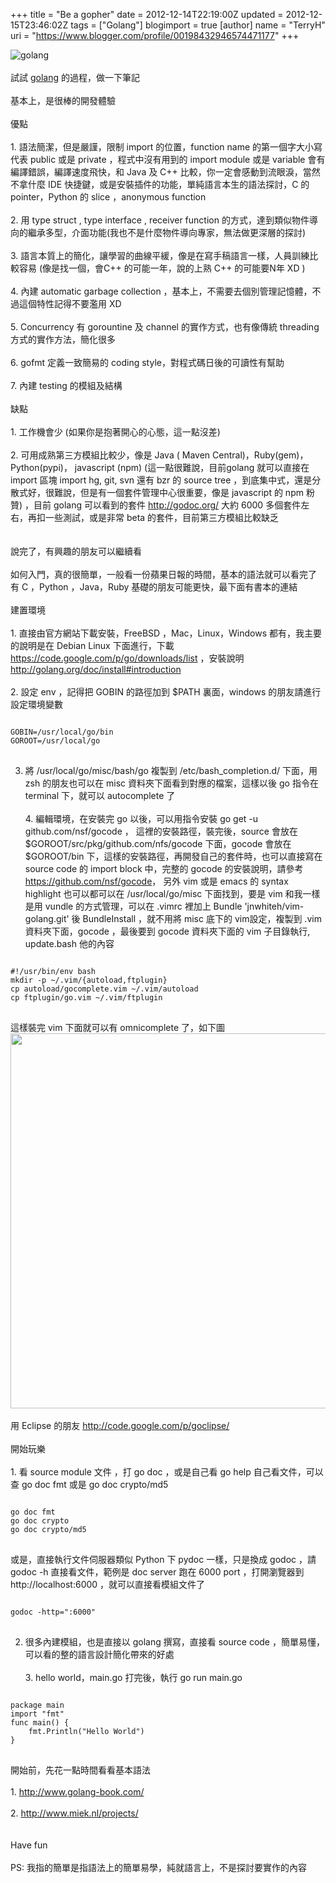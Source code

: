 +++
title = "Be a gopher"
date = 2012-12-14T22:19:00Z
updated = 2012-12-15T23:46:02Z
tags = ["Golang"]
blogimport = true 
[author]
	name = "TerryH"
	uri = "https://www.blogger.com/profile/00198432946574471177"
+++

<img src="http://golang.org/doc/gopher/frontpage.png" alt="golang" /><br /><br />試試 <a href="http://golang.org/">golang</a> 的過程，做一下筆記<br /><br />基本上，是很棒的開發體驗<br /><br />優點<br /><br />1. 語法簡潔，但是嚴謹，限制 import 的位置，function name 的第一個字大小寫代表 public 或是 private ，程式中沒有用到的 import module 或是 variable 會有編譯錯誤，編譯速度飛快，和 Java 及 C++ 比較，你一定會感動到流眼淚，當然不拿什麼 IDE 快捷鍵，或是安裝插件的功能，單純語言本生的語法探討，C 的 pointer，Python 的 slice ，anonymous function <br /><br />2. 用 type struct , type interface , receiver function 的方式，達到類似物件導向的繼承多型，介面功能(我也不是什麼物件導向專家，無法做更深層的探討)<br /><br />3. 語言本質上的簡化，讓學習的曲線平緩，像是在寫手稿語言一樣，人員訓練比較容易 (像是找一個，會C++ 的可能一年，說的上熟 C++ 的可能要N年 XD )<br /><br />4. 內建 automatic garbage collection ，基本上，不需要去個別管理記憶體，不過這個特性記得不要濫用 XD<br /><br />5. Concurrency 有 gorountine 及 channel 的實作方式，也有像傳統 threading 方式的實作方法，簡化很多<br /><br />6. gofmt 定義一致簡易的 coding style，對程式碼日後的可讀性有幫助<br /><br />7. 內建 testing 的模組及結構<br /><br />缺點<br /><br />1. 工作機會少 (如果你是抱著開心的心態，這一點沒差)<br /><br />2. 可用成熟第三方模組比較少，像是 Java ( Maven Central)，Ruby(gem)，Python(pypi)， javascript (npm) (這一點很難說，目前golang 就可以直接在 import 區塊 import  hg, git, svn 還有 bzr 的 source tree ，到底集中式，還是分散式好，很難說，但是有一個套件管理中心很重要，像是 javascript 的 npm 粉贊) ，目前 golang 可以看到的套件 <a href="http://godoc.org/">http://godoc.org/</a> 大約 6000 多個套件左右，再扣一些測試，或是非常 beta 的套件，目前第三方模組比較缺乏<br /><br /><br />說完了，有興趣的朋友可以繼續看<br /><br />如何入門，真的很簡單，一般看一份蘋果日報的時間，基本的語法就可以看完了<br />有 C ，Python ，Java，Ruby 基礎的朋友可能更快，最下面有書本的連結<br /><br />建置環境<br /><br />1. 直接由官方網站下載安裝，FreeBSD ，Mac，Linux，Windows 都有，我主要的說明是在 Debian Linux  下面進行，下載 <a href="https://code.google.com/p/go/downloads/list">https://code.google.com/p/go/downloads/list</a> ，安裝說明 <a href="http://golang.org/doc/install#introduction">http://golang.org/doc/install#introduction</a><br /><br />2. 設定 env ，記得把 GOBIN 的路徑加到 $PATH 裏面，windows 的朋友請進行設定環境變數<br />
<pre>
<code class="bash">
GOBIN=/usr/local/go/bin
GOROOT=/usr/local/go
</code>
</pre>
3. 將 /usr/local/go/misc/bash/go 複製到 /etc/bash_completion.d/ 下面，用 zsh 的朋友也可以在 misc 資料夾下面看到對應的檔案，這樣以後 go 指令在 terminal 下，就可以 autocomplete 了<br /><br />4. 編輯環境，在安裝完 go 以後，可以用指令安裝 go get -u github.com/nsf/gocode ， 這裡的安裝路徑，裝完後，source 會放在 $GOROOT/src/pkg/github.com/nfs/gocode 下面，gocode 會放在 $GOROOT/bin 下，這樣的安裝路徑，再開發自己的套件時，也可以直接寫在 source code 的 import block 中，完整的 gocode 的安裝說明，請參考<br /><a href="https://github.com/nsf/gocode">https://github.com/nsf/gocode</a>， 另外 vim 或是 emacs 的 syntax highlight 也可以都可以在 /usr/local/go/misc 下面找到，要是 vim 和我一樣是用 vundle 的方式管理，可以在 .vimrc 裡加上 Bundle 'jnwhiteh/vim-golang.git' 後 BundleInstall ，就不用將 misc 底下的 vim設定，複製到 .vim 資料夾下面，gocode ，最後要到 gocode 資料夾下面的 vim 子目錄執行, update.bash 他的內容<br />
<pre>
<code class="bash">
#!/usr/bin/env bash
mkdir -p ~/.vim/{autoload,ftplugin}
cp autoload/gocomplete.vim ~/.vim/autoload
cp ftplugin/go.vim ~/.vim/ftplugin
</code>
</pre>
這樣裝完 vim 下面就可以有 omnicomplete 了，如下圖<br /><img src ="http://nosmileface.ru/images/gocode-screenshot.png" width="600" /><br /><br />用 Eclipse 的朋友 <a href="http://code.google.com/p/goclipse/">http://code.google.com/p/goclipse/</a><br /><br />開始玩樂<br /><br />1. 看 source module 文件 ，打 go doc ，或是自己看 go help 自己看文件，可以查 go doc fmt 或是 go doc crypto/md5<br />
<pre>
<code class="bash">
go doc fmt
go doc crypto
go doc crypto/md5
</code>
</pre>

或是，直接執行文件伺服器類似 Python 下 pydoc 一樣，只是換成 godoc ，請 godoc -h 直接看文件，範例是 doc server 跑在 6000 port ，打開瀏覽器到 http://localhost:6000 ，就可以直接看模組文件了

<pre>
<code class="bash">
godoc -http=":6000"
</code>
</pre>

2. 很多內建模組，也是直接以 golang 撰寫，直接看 source code ，簡單易懂，可以看的整的語言設計簡化帶來的好處<br /><br />3. hello world，main.go 打完後，執行 go run main.go

<pre>
<code class="go">
package main
import "fmt"
func main() {
    fmt.Println("Hello World")
}
</code>
</pre>

開始前，先花一點時間看看基本語法<br /><br />1. <a href="http://www.golang-book.com/">http://www.golang-book.com/</a><br /><br />2. <a href="http://www.miek.nl/projects/">http://www.miek.nl/projects/</a><br /><br /><br />Have fun<br /><br />PS: 我指的簡單是指語法上的簡單易學，純就語言上，不是探討要實作的內容
